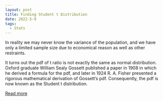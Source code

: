 ```yaml
---
layout: post
title: Finding Student t Distribution
date: 2022-5-9
tags:
  - Stats
---
```


In reality we may never know the variance of the population, and we have only a
limited sample size due to economical reason as well as other restraints.

It turns out the pdf of t ratio is not exactly the same as normal distribution. Oxford
graduate William Sealy Gossett published a paper in 1908 in which he derived a formula for
the pdf, and later in 1924 R. A. Fisher presented a rigorous mathematical derivation of Gossett’s
pdf. Consequently, the pdf is now known as the Student t distribution.

<a href="/pdf/t-final.pdf" target="_blank">Read more</a>
